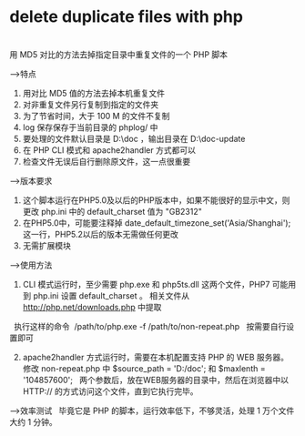 # delete duplicate files with php
#
用 MD5 对比的方法去掉指定目录中重复文件的一个 PHP 脚本

-->特点
1. 用对比 MD5 值的方法去掉本机重复文件
2. 对非重复文件另行复制到指定的文件夹
3. 为了节省时间，大于 100 M 的文件不复制
4. log 保存保存于当前目录的 phplog/ 中
5. 要处理的文件默认目录是 D:\doc ，输出目录在  D:\doc-update
6. 在 PHP CLI 模式和 apache2handler 方式都可以
7. 检查文件无误后自行删除原文件，这一点很重要

-->版本要求
1. 这个脚本运行在PHP5.0及以后的PHP版本中，如果不能很好的显示中文，则更改 php.ini 中的 default_charset 值为 "GB2312"
2. 在PHP5.0中，可能要注释掉 date_default_timezone_set('Asia/Shanghai'); 这一行，PHP5.2以后的版本无需做任何更改
3. 无需扩展模块

-->使用方法
1. CLI 模式运行时，至少需要 php.exe 和 php5ts.dll 这两个文件，PHP7 可能用到 php.ini 设置  default_charset 。
   相关文件从 http://php.net/downloads.php 中提取
   
   执行这样的命令  /path/to/php.exe -f /path/to/non-repeat.php 
   按需要自行设置即可
   
2. apache2handler 方式运行时，需要在本机配置支持 PHP 的 WEB 服务器。修改 non-repeat.php 中 $source_path = 'D:/doc'; 和 $maxlenth = '104857600';    两个参数后，放在WEB服务器的目录中，然后在浏览器中以 HTTP:// 的方式访问这个文件，直到它执行完毕。

-->效率测试
   毕竟它是 PHP 的脚本，运行效率低下，不够灵活，处理 1 万个文件大约 1 分钟。
